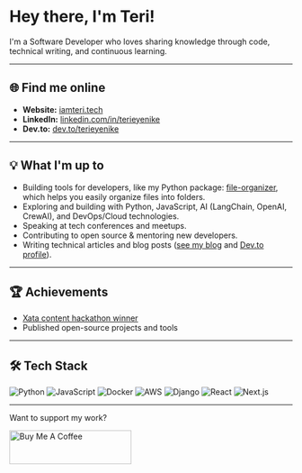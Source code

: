 
# Hey there, I'm Teri!

I'm a Software Developer who loves sharing knowledge through code, technical writing, and continuous learning.

---

## 🌐 Find me online

- **Website:** [iamteri.tech](https://iamteri.tech)
- **LinkedIn:** [linkedin.com/in/terieyenike](https://www.linkedin.com/in/terieyenike)
- **Dev.to:** [dev.to/terieyenike](https://dev.to/terieyenike)

---


## 💡 What I'm up to

- Building tools for developers, like my Python package: [file-organizer](https://pypi.org/project/py-file-organizer/), which helps you easily organize files into folders.
- Exploring and building with Python, JavaScript, AI (LangChain, OpenAI, CrewAI), and DevOps/Cloud technologies.
- Speaking at tech conferences and meetups.
- Contributing to open source & mentoring new developers.
- Writing technical articles and blog posts ([see my blog](https://iamteri.tech/blog) and [Dev.to profile](https://dev.to/terieyenike)).

---


## 🏆 Achievements

- [Xata content hackathon winner](https://dev.to/terieyenike/building-an-efficient-waitlist-app-with-nextjs-and-xata-caf)
- Published open-source projects and tools

---

## 🛠️ Tech Stack

![Python](https://img.shields.io/badge/-Python-3776AB?style=flat&logo=python&logoColor=white)
![JavaScript](https://img.shields.io/badge/-JavaScript-F7DF1E?style=flat&logo=javascript&logoColor=black)
![Docker](https://img.shields.io/badge/-Docker-2496ED?style=flat&logo=docker&logoColor=white)
![AWS](https://img.shields.io/badge/-AWS-232F3E?style=flat&logo=amazon-aws&logoColor=white)
![Django](https://img.shields.io/badge/-Django-092E20?style=flat&logo=django&logoColor=white)
![React](https://img.shields.io/badge/-React-20232A?style=flat&logo=react&logoColor=61DAFB)
![Next.js](https://img.shields.io/badge/-Next.js-000?style=flat&logo=nextdotjs&logoColor=white)

---


Want to support my work?

<a href="https://www.buymeacoffee.com/eyenike" target="_blank"><img src="https://cdn.buymeacoffee.com/buttons/v2/default-yellow.png" alt="Buy Me A Coffee" style="height: 60px !important;width: 217px !important;" ></a>
